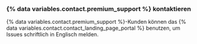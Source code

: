 
### {% data variables.contact.premium_support %} kontaktieren

{% data variables.contact.premium_support %}-Kunden können das {% data variables.contact.contact_landing_page_portal %} benutzen, um Issues schriftlich in Englisch melden.
